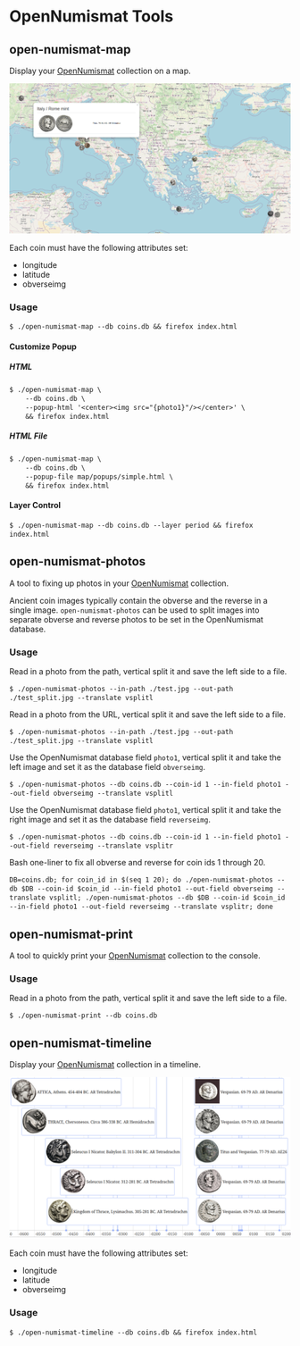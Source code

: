 # OpenNumismat Tools

## open-numismat-map

Display your [OpenNumismat](https://github.com/OpenNumismat) collection on a map.

![Example](./examples/map.png "Map Example")

Each coin must have the following attributes set:

- longitude
- latitude
- obverseimg

### Usage

```
$ ./open-numismat-map --db coins.db && firefox index.html 
```

#### Customize Popup

##### HTML

```
$ ./open-numismat-map \
    --db coins.db \
    --popup-html '<center><img src="{photo1}"/></center>' \
    && firefox index.html
```

##### HTML File

```
$ ./open-numismat-map \
    --db coins.db \
    --popup-file map/popups/simple.html \
    && firefox index.html
```

#### Layer Control

```
$ ./open-numismat-map --db coins.db --layer period && firefox index.html
```

## open-numismat-photos

A tool to fixing up photos in your [OpenNumismat](https://github.com/OpenNumismat) collection.

Ancient coin images typically contain the obverse and the reverse in a single image. `open-numismat-photos` can be used to split images into separate obverse and reverse photos to be set in the OpenNumismat database.

### Usage

Read in a photo from the path, vertical split it and save the left side to a file.

```
$ ./open-numismat-photos --in-path ./test.jpg --out-path ./test_split.jpg --translate vsplitl
```

Read in a photo from the URL, vertical split it and save the left side to a file.

```
$ ./open-numismat-photos --in-path ./test.jpg --out-path ./test_split.jpg --translate vsplitl
```

Use the OpenNumismat database field `photo1`, vertical split it and take the left image and set it as the database field `obverseimg`.

```
$ ./open-numismat-photos --db coins.db --coin-id 1 --in-field photo1 --out-field obverseimg --translate vsplitl
```

Use the OpenNumismat database field `photo1`, vertical split it and take the right image and set it as the database field `reverseimg`.

```
$ ./open-numismat-photos --db coins.db --coin-id 1 --in-field photo1 --out-field reverseimg --translate vsplitr
```

Bash one-liner to fix all obverse and reverse for coin ids 1 through 20.

```
DB=coins.db; for coin_id in $(seq 1 20); do ./open-numismat-photos --db $DB --coin-id $coin_id --in-field photo1 --out-field obverseimg --translate vsplitl; ./open-numismat-photos --db $DB --coin-id $coin_id --in-field photo1 --out-field reverseimg --translate vsplitr; done
```

## open-numismat-print

A tool to quickly print your [OpenNumismat](https://github.com/OpenNumismat) collection to the console.

### Usage

Read in a photo from the path, vertical split it and save the left side to a file.

```
$ ./open-numismat-print --db coins.db
```

## open-numismat-timeline

Display your [OpenNumismat](https://github.com/OpenNumismat) collection in a timeline.

![Example](./examples/timeline.png "Timeline Example")

Each coin must have the following attributes set:

- longitude
- latitude
- obverseimg

### Usage

```
$ ./open-numismat-timeline --db coins.db && firefox index.html 
```
